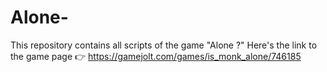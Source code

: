 # Alone-
This repository contains all scripts of the game "Alone ?"
Here's the link to the game page 👉 https://gamejolt.com/games/is_monk_alone/746185
